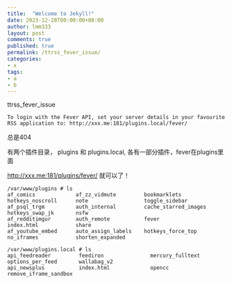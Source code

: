 ```yaml
---
title:  "Welcome to Jekyll!"
date: 2023-12-28T00:00:00+08:00
author: lmm333
layout: post
comments: true
published: true
permalink: /ttrss_fever_issue/
categories:
- x
tags:
- a
- b
---
```


ttrss_fever_issue

    To login with the Fever API, set your server details in your favourite RSS application to: http://xxx.me:181/plugins.local/fever/

总是404

有两个插件目录， plugins 和 plugins.local, 各有一部分插件，fever在plugins里面

http://xxx.me:181/plugins/fever/ 就可以了！

```shell
/var/www/plugins # ls
af_comics             af_zz_vidmute         bookmarklets          hotkeys_noscroll      note                  toggle_sidebar
af_psql_trgm          auth_internal         cache_starred_images  hotkeys_swap_jk       nsfw
af_redditimgur        auth_remote           fever                 index.html            share
af_youtube_embed      auto_assign_labels    hotkeys_force_top     no_iframes            shorten_expanded
```

```shell
/var/www/plugins.local # ls
api_feedreader         feediron               mercury_fulltext       options_per_feed       wallabag_v2
api_newsplus           index.html             opencc                 remove_iframe_sandbox
```